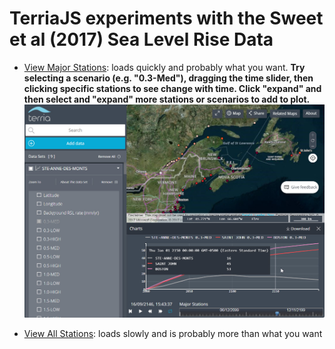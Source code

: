 # TerriaJS experiments with the Sweet et al (2017) Sea Level Rise Data

* [View Major Stations](https://gamone.whoi.edu/terriajs/#clean&map=2d&proxy/_60s/https://raw.githubusercontent.com/rsignell-usgs/sweet_slr/master/sweet_major.json): loads quickly and probably what you want.  **Try selecting a scenario (e.g. "0.3-Med"), dragging the time slider, then clicking specific stations to see change with time.  Click "expand" and then select and "expand" more stations or scenarios to add to plot.**
![major stations example](images/2017-09-12_15-48-35.jpg)

* [View All Stations](https://gamone.whoi.edu/terriajs/#clean&map=2d&proxy/_60s/https://raw.githubusercontent.com/rsignell-usgs/sweet_slr/master/sweet_all.json):  loads slowly and is probably more than what you want
